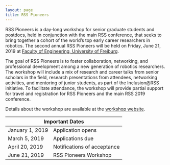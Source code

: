 ```yaml
---
layout: page
title: RSS Pioneers
---
```


RSS Pioneers is a day-long workshop for senior graduate students and postdocs,
held in conjunction with the main RSS conference, that seeks to bring together a
cohort of the world’s top early career researchers in robotics. The second annual
RSS Pioneers will be held on Friday, June 21, 2019 at 
[Faculty of Engineering, University of Freiburg](https://goo.gl/maps/8KxyBKeqwQ62).

The goal of RSS Pioneers is to foster collaboration, networking, and
professional development among a new generation of robotics researchers. The
workshop will include a mix of research and career talks from senior scholars in
the field, research presentations from attendees, networking activities, and
mentoring of junior students, as part of the Inclusion@RSS initiative. To
facilitate attendance, the workshop will provide partial support for travel and
registration for RSS Pioneers and the main RSS 2019 conference.

Details about the workshop are available at the [workshop website](https://sites.google.com/view/rsspioneers2019/).

<table class="table">
    <thead>
      <tr>
        <th colspan="2">Important Dates</th>
      </tr>
    </thead>
    <tbody>
      <tr class="grayout">
        <td>January 1, 2019</td>
        <td>Application opens</td>
      </tr>
      <tr class="grayout">
        <td>March 5, 2019</td>
        <td>Applications due</td>
      </tr>
      <tr class="grayout">
        <td>April 20, 2019</td>
        <td>Notifications of acceptance</td>
      </tr>
      <tr class="grayout">
        <td>June 21, 2019</td>
        <td>RSS Pioneers Workshop</td>
      </tr>
    </tbody>
  </table>
